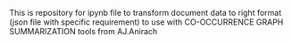 This is repository for ipynb file to transform document data to right format (json file with specific requirement) to use with CO-OCCURRENCE GRAPH SUMMARIZATION tools from AJ.Anirach

